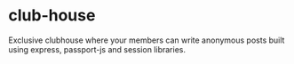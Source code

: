 # club-house
Exclusive clubhouse where your members can write anonymous posts built using express, passport-js and session libraries.
